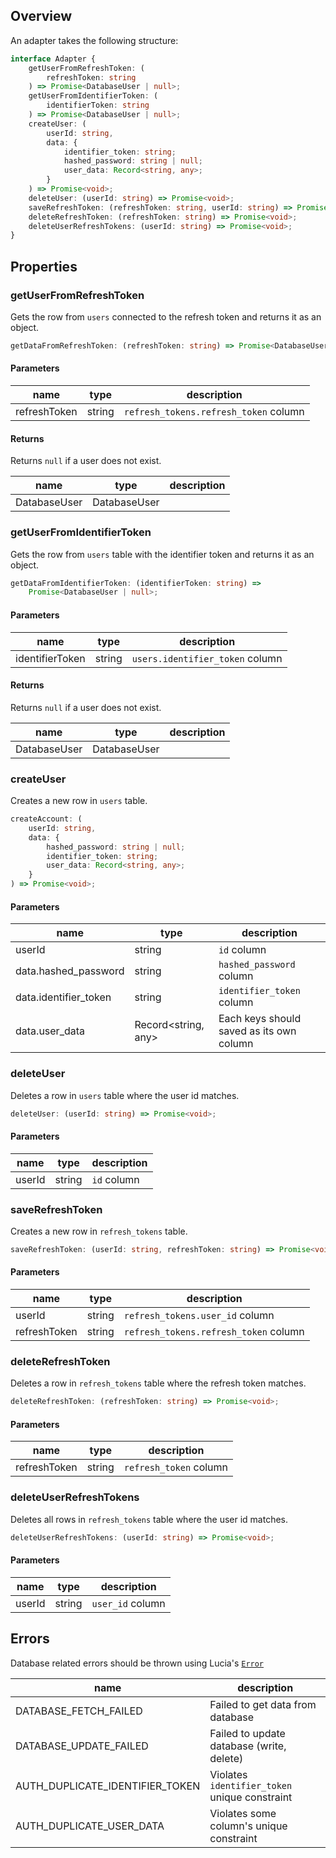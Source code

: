 ## Overview

An adapter takes the following structure:

```ts
interface Adapter {
    getUserFromRefreshToken: (
        refreshToken: string
    ) => Promise<DatabaseUser | null>;
    getUserFromIdentifierToken: (
        identifierToken: string
    ) => Promise<DatabaseUser | null>;
    createUser: (
        userId: string,
        data: {
            identifier_token: string;
            hashed_password: string | null;
            user_data: Record<string, any>;
        }
    ) => Promise<void>;
    deleteUser: (userId: string) => Promise<void>;
    saveRefreshToken: (refreshToken: string, userId: string) => Promise<void>;
    deleteRefreshToken: (refreshToken: string) => Promise<void>;
    deleteUserRefreshTokens: (userId: string) => Promise<void>;
}
```

## Properties

### getUserFromRefreshToken

Gets the row from `users` connected to the refresh token and returns it as an object.

```ts
getDataFromRefreshToken: (refreshToken: string) => Promise<DatabaseUser | null>;
```

#### Parameters

| name         | type   | description                           |
| ------------ | ------ | ------------------------------------- |
| refreshToken | string | `refresh_tokens.refresh_token` column |

#### Returns

Returns `null` if a user does not exist.

| name         | type         | description |
| ------------ | ------------ | ----------- |
| DatabaseUser | DatabaseUser |             |

### getUserFromIdentifierToken

Gets the row from `users` table with the identifier token and returns it as an object.

```ts
getDataFromIdentifierToken: (identifierToken: string) =>
    Promise<DatabaseUser | null>;
```

#### Parameters

| name            | type   | description                     |
| --------------- | ------ | ------------------------------- |
| identifierToken | string | `users.identifier_token` column |

#### Returns

Returns `null` if a user does not exist.

| name         | type         | description |
| ------------ | ------------ | ----------- |
| DatabaseUser | DatabaseUser |             |

### createUser

Creates a new row in `users` table.

```ts
createAccount: (
    userId: string,
    data: {
        hashed_password: string | null;
        identifier_token: string;
        user_data: Record<string, any>;
    }
) => Promise<void>;
```

#### Parameters

| name                  | type                | description                              |
| --------------------- | ------------------- | ---------------------------------------- |
| userId                | string              | `id` column                              |
| data.hashed_password  | string              | `hashed_password` column                 |
| data.identifier_token | string              | `identifier_token` column                |
| data.user_data        | Record<string, any> | Each keys should saved as its own column |

### deleteUser

Deletes a row in `users` table where the user id matches.

```ts
deleteUser: (userId: string) => Promise<void>;
```

#### Parameters

| name   | type   | description |
| ------ | ------ | ----------- |
| userId | string | `id` column |

### saveRefreshToken

Creates a new row in `refresh_tokens` table.

```ts
saveRefreshToken: (userId: string, refreshToken: string) => Promise<void>;
```

#### Parameters

| name         | type   | description                           |
| ------------ | ------ | ------------------------------------- |
| userId       | string | `refresh_tokens.user_id` column       |
| refreshToken | string | `refresh_tokens.refresh_token` column |

### deleteRefreshToken

Deletes a row in `refresh_tokens` table where the refresh token matches.

```ts
deleteRefreshToken: (refreshToken: string) => Promise<void>;
```

#### Parameters

| name         | type   | description            |
| ------------ | ------ | ---------------------- |
| refreshToken | string | `refresh_token` column |

### deleteUserRefreshTokens

Deletes all rows in `refresh_tokens` table where the user id matches.

```ts
deleteUserRefreshTokens: (userId: string) => Promise<void>;
```

#### Parameters

| name   | type   | description      |
| ------ | ------ | ---------------- |
| userId | string | `user_id` column |

## Errors

Database related errors should be thrown using Lucia's [`Error`](/references/error-handling)

| name                           | description                                   |
| ------------------------------ | --------------------------------------------- |
| DATABASE_FETCH_FAILED          | Failed to get data from database              |
| DATABASE_UPDATE_FAILED         | Failed to update database (write, delete)     |
| AUTH_DUPLICATE_IDENTIFIER_TOKEN | Violates `identifier_token` unique constraint |
| AUTH_DUPLICATE_USER_DATA       | Violates some column's unique constraint      |
